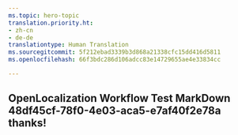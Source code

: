 ```yaml
---
ms.topic: hero-topic
translation.priority.ht:
- zh-cn
- de-de
translationtype: Human Translation
ms.sourcegitcommit: 5f212ebad3339b3d868a21338cfc15dd416d5811
ms.openlocfilehash: 66f3bdc286d106adcc83e14729655ae4e33834cc

---
```

## OpenLocalization Workflow Test MarkDown 48df45cf-78f0-4e03-aca5-e7af40f2e78a thanks!



<!--HONumber=Aug16_HO1-->


